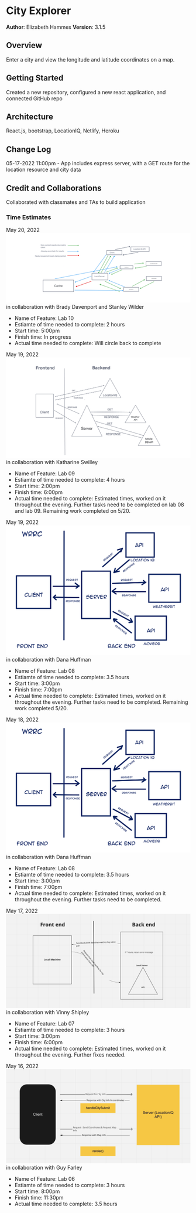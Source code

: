 # City Explorer

**Author**: Elizabeth Hammes
**Version**: 3.1.5

## Overview
Enter a city and view the longitude and latitude coordinates on a map.

## Getting Started
Created a new repository, configured a new react application, and connected GitHub repo

## Architecture
React.js, bootstrap, LocationIQ, Netlify, Heroku

## Change Log
05-17-2022 11:00pm - App includes express server, with a GET route for the location resource and city data

## Credit and Collaborations
Collaborated with classmates and TAs to build application

### Time Estimates

May 20, 2022
![](/public/img/lab10-wrrc.jpeg) in collaboration with Brady Davenport and Stanley Wilder
- Name of Feature: Lab 10
- Estiamte of time needed to complete: 2 hours
- Start time: 5:00pm
- Finish time: In progress
- Actual time needed to complete: Will circle back to complete

May 19, 2022
![](/public/img/wrrc051922.jpeg) in collaboration with Katharine Swilley
- Name of Feature: Lab 09
- Estiamte of time needed to complete: 4 hours
- Start time: 2:00pm
- Finish time: 6:00pm
- Actual time needed to complete: Estimated times, worked on it throughout the evening. Further tasks need to be completed on lab 08 and lab 09. Remaining work completed on 5/20.

May 19, 2022
![](/public/img/wrrc-lab08.jpeg) in collaboration with Dana Huffman

- Name of Feature: Lab 08
- Estiamte of time needed to complete: 3.5 hours
- Start time: 3:00pm
- Finish time: 7:00pm
- Actual time needed to complete: Estimated times, worked on it throughout the evening. Further tasks need to be completed. Remaining work completed 5/20.

May 18, 2022
![](/public/img/wrrc-lab08.jpeg) in collaboration with Dana Huffman

- Name of Feature: Lab 08
- Estiamte of time needed to complete: 3.5 hours
- Start time: 3:00pm
- Finish time: 7:00pm
- Actual time needed to complete: Estimated times, worked on it throughout the evening. Further tasks need to be completed.

May 17, 2022
![](/public/img/051722.jpeg) in collaboration with Vinny Shipley

- Name of Feature: Lab 07
- Estiamte of time needed to complete: 3 hours
- Start time: 3:00pm
- Finish time: 6:00pm
- Actual time needed to complete: Estimated times, worked on it throughout the evening. Further fixes needed.

May 16, 2022
![](/public/img/051622.jpeg) in collaboration with Guy Farley

- Name of Feature: Lab 06
- Estiamte of time needed to complete: 3 hours
- Start time: 8:00pm
- Finish time: 11:30pm
- Actual time needed to complete: 3.5 hours
